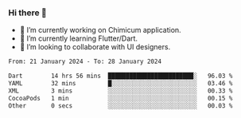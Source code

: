 ### Hi there 👋

<!--
**devcat37/devcat37** is a ✨ _special_ ✨ repository because its `README.md` (this file) appears on your GitHub profile.-->


- 🔭 I’m currently working on Chimicum application.
- 🌱 I’m currently learning Flutter/Dart.
- 👯 I’m looking to collaborate with UI designers.
<!-- - 🤔 I’m looking for help with ... -->

<!--START_SECTION:waka-->

```txt
From: 21 January 2024 - To: 28 January 2024

Dart        14 hrs 56 mins  ████████████████████████░   96.03 %
YAML        32 mins         █░░░░░░░░░░░░░░░░░░░░░░░░   03.46 %
XML         3 mins          ░░░░░░░░░░░░░░░░░░░░░░░░░   00.33 %
CocoaPods   1 min           ░░░░░░░░░░░░░░░░░░░░░░░░░   00.15 %
Other       0 secs          ░░░░░░░░░░░░░░░░░░░░░░░░░   00.03 %
```

<!--END_SECTION:waka-->

